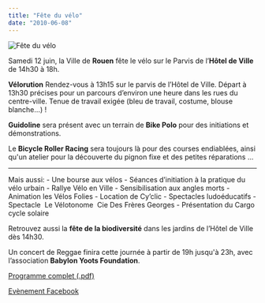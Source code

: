 ```yaml
---
title: "Fête du vélo"
date: "2010-06-08"
---
```


![](http://www.guidoline.com/wp-content/uploads/2010/06/fete_velo_rouen-212x300.jpg "Fête du vélo")

Samedi 12 juin, la Ville de **Rouen** fête le vélo sur le Parvis de l’**Hôtel de Ville** de 14h30 à 18h.

**Vélorution** Rendez-vous à 13h15 sur le parvis de l’Hôtel de Ville. Départ à 13h30 précises pour un parcours d’environ une heure dans les rues du centre-ville. Tenue de travail exigée (bleu de travail, costume, blouse blanche…) !

**Guidoline** sera présent avec un terrain de **Bike Polo** pour des initiations et démonstrations.

Le **Bicycle Roller Racing** sera toujours là pour des courses endiablées, ainsi qu'un atelier pour la découverte du pignon fixe et des petites réparations ...

* * *

Mais aussi: - Une bourse aux vélos - Séances d’initiation à la pratique du vélo urbain - Rallye Vélo en Ville - Sensibilisation aux angles morts - Animation les Vélos Folies - Location de Cy’clic - Spectacles ludoéducatifs - Spectacle  Le Vélotonome  Cie Des Frères Georges - Présentation du Cargo cycle solaire

Retrouvez aussi la **fête de la biodiversité** dans les jardins de l’Hôtel de Ville dès 14h30.

Un concert de Reggae finira cette journée à partir de 19h jusqu'à 23h, avec l’association **Babylon Yoots Foundation**.

[Programme complet (.pdf)](http://gevarouen.files.wordpress.com/2010/05/fete-du-velo-et-de-la-biodiversite-programme-12-juin-2010.pdf)

[Evènement Facebook](http://www.facebook.com/#!/event.php?eid=129248573759915&ref=mf)

